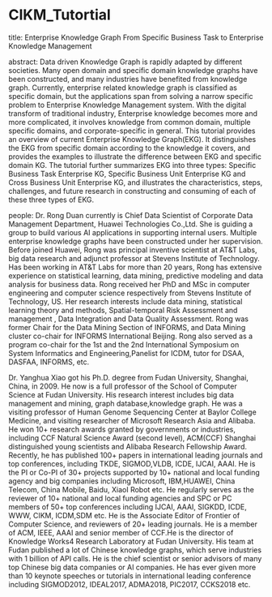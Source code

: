 # CIKM_Tutortial

title: Enterprise Knowledge Graph From Specific Business Task to Enterprise Knowledge Management

abstract: Data driven Knowledge Graph is rapidly adapted by different societies. Many open domain and specific domain knowledge graphs have been constructed, and many industries have benefited from knowledge graph. Currently, enterprise related knowledge graph is classified as specific domain, but the applications span from solving a narrow specific problem to Enterprise Knowledge Management system. With the digital transform of traditional industry, Enterprise knowledge becomes more and more complicated, it involves knowledge from common domain, multiple specific domains, and corporate-specific in general. This tutorial provides an overview of current Enterprise Knowledge Graph(EKG). It distinguishes the EKG from specific domain according to the knowledge it covers, and provides the examples to illustrate the difference between EKG and specific domain KG. The tutorial further summarizes EKG into three types: Specific Business Task Enterprise KG, Specific Business Unit Enterprise KG and Cross Business Unit Enterprise KG, and illustrates the characteristics, steps, challenges, and future research in constructing and consuming of each of these three types of EKG.

people:
Dr. Rong Duan currently is Chief Data Scientist of Corporate Data Management Department, Huawei Technologies Co.,Ltd. She is guiding a group to build various AI applications in supporting internal users. Multiple enterprise knowledge graphs have been constructed under her supervision. Before joined Huawei, Rong was principal inventive scientist at AT&T Labs, big data research and adjunct professor at Stevens Institute of Technology. Has been working in AT&T Labs for more than 20 years, Rong has extensive experience on statistical learning, data mining, predictive modeling and data analysis for business data. Rong received her PhD and MSc in computer engineering and computer science respectively from Stevens Institute of Technology, US. Her research interests include data mining, statistical learning theory and methods, Spatial-temporal Risk Assessment and management , Data Integration and Data Quality Assessment. Rong was former Chair for the Data Mining Section of INFORMS, and Data Mining cluster co-chair for INFORMS International Beijing. Rong also served as a program co-chair for the 1st and the 2nd International Symposium on System Informatics and Engineering,Panelist for ICDM, tutor for DSAA, DASFAA, INFORMS, etc.

Dr. Yanghua Xiao got his Ph.D. degree from Fudan University, Shanghai, China, in 2009. He now is a full professor of the School of Computer Science at Fudan University. His research interest includes big data management and mining, graph database,knowledge graph. He was a visiting professor of Human Genome Sequencing Center at Baylor College Medicine, and visiting researcher of Microsoft Research Asia and Alibaba. He won 10+ research awards granted by governments or industries, including CCF Natural Science Award (second level), ACM(CCF) Shanghai distinguished young scientists and Alibaba Research Fellowship Award. Recently, he has published 100+ papers in international leading journals and top conferences, including TKDE, SIGMOD,VLDB, ICDE, IJCAI, AAAI. He is the PI or Co-PI of 30+ projects supported by 10+ national and local funding agency and big companies including Microsoft, IBM,HUAWEI, China Telecom, China Mobile, Baidu, XiaoI Robot etc. He regularly serves as the reviewer of 10+ national and local funding agencies and SPC or PC members of 50+ top conferences including IJCAI, AAAI, SIGKDD, ICDE, WWW, CIKM, ICDM,SDM etc. He is the Associate Editor of Frontier of Computer Science, and reviewers of 20+ leading journals. He is a member of ACM, IEEE, AAAI and senior member of CCF.He is the director of Knowledge Works4 Research Laboratory at Fudan University. His team at Fudan published a lot of Chinese knowledge graphs, which serve industries with 1 billion of API calls. He is the chief scientist or senior advisors of many top Chinese big data companies or AI companies. He has ever given more than 10 keynote speeches or tutorials in international leading conference including SIGMOD2012, IDEAL2017, ADMA2018, PIC2017, CCKS2018 etc.

